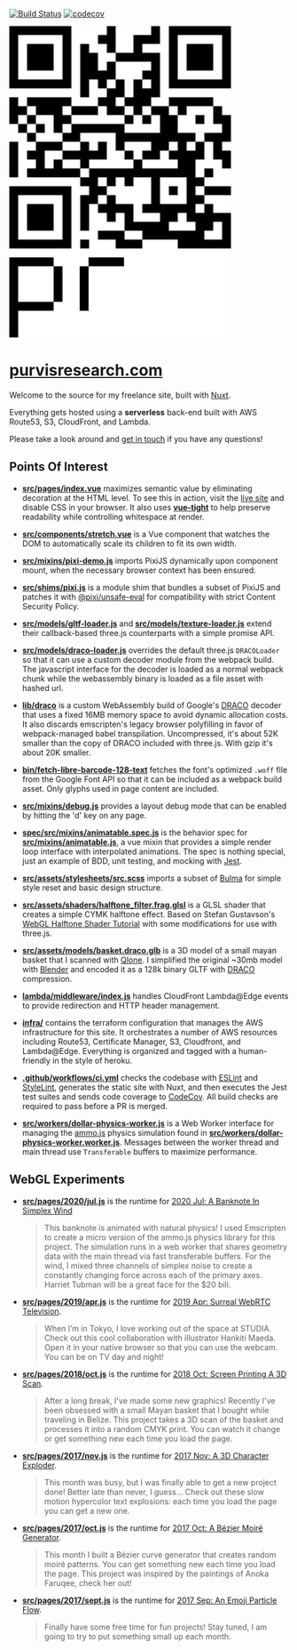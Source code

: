 [![Build Status](https://github.com/ianpurvis/purvisresearch.com/workflows/CI/badge.svg)](https://github.com/ianpurvis/purvisresearch.com)
[![codecov](https://codecov.io/gh/ianpurvis/purvisresearch.com/branch/trunk/graph/badge.svg)](https://codecov.io/gh/ianpurvis/purvisresearch.com)

[![Purvis Research](src/assets/images/qr-logo-200x280.svg)](https://purvisresearch.com)

# [purvisresearch.com](https://purvisresearch.com)

Welcome to the source for my freelance site, built with [Nuxt](https://nuxtjs.org).

Everything gets hosted using a **serverless** back-end built with AWS Route53, S3, CloudFront, and Lambda.

Please take a look around and [get in touch](mailto:ian@purvisresearch.com) if you have any questions!

## Points Of Interest

- [**src/pages/index.vue**](src/pages/index.vue#L12-L21)
  maximizes semantic value by eliminating decoration at the HTML level. To see
  this in action, visit the [live site](https://purvisresearch.com) and disable
  CSS in your browser. It also uses [**vue-tight**](https://github.com/ianpurvis/vue-tight)
  to help preserve readability while controlling whitespace at render.

- [**src/components/stretch.vue**](src/components/stretch.vue)
  is a Vue component that watches the DOM to automatically scale its children
  to fit its own width.

- [**src/mixins/pixi-demo.js**](src/mixins/pixi-demo.js#L30-L45)
  imports PixiJS dynamically upon component mount, when the necessary browser
  context has been ensured.

- [**src/shims/pixi.js**](src/shims/pixi.js) is a module shim that bundles a
  subset of PixiJS and patches it with
  [@pixi/unsafe-eval](https://github.com/pixijs/pixi.js/tree/dev/packages/unsafe-eval)
  for compatibility with strict Content Security Policy.

- [**src/models/gltf-loader.js**](src/models/gltf-loader.js) and
  [**src/models/texture-loader.js**](src/models/texture-loader.js) extend their
  callback-based three.js counterparts with a simple promise API.

- [**src/models/draco-loader.js**](src/models/draco-loader.js) overrides the
  default three.js `DRACOLoader` so that it can use a custom decoder module
  from the webpack build. The javascript interface for the decoder is loaded as
  a normal webpack chunk while the webassembly binary is loaded as a file asset
  with hashed url.

- [**lib/draco**](lib/draco) is a custom WebAssembly build of Google's
  [DRACO](https://github.com/google/draco) decoder that uses a fixed 16MB
  memory space to avoid dynamic allocation costs. It also discards emscripten's
  legacy browser polyfilling in favor of webpack-managed babel transpilation.
  Uncompressed, it's about 52K smaller than the copy of DRACO included with
  three.js. With gzip it's about 20K smaller.

- [**bin/fetch-libre-barcode-128-text**](bin/fetch-libre-barcode-128-text)
  fetches the font's optimized `.woff` file from the Google Font API so that it
  can be included as a webpack build asset. Only glyphs used in page content are
  included.

- [**src/mixins/debug.js**](src/mixins/debug.js) provides a layout debug mode
  that can be enabled by hitting the 'd' key on any page.

- [**spec/src/mixins/animatable.spec.js**](spec/src/mixins/animatable.spec.js)
  is the behavior spec for [**src/mixins/animatable.js**](src/mixins/animatable.js),
  a vue mixin that provides a simple render loop interface with interpolated
  animations. The spec is nothing special, just an example of BDD, unit
  testing, and mocking with [Jest](https://jestjs.io).

- [**src/assets/stylesheets/src.scss**](src/assets/stylesheets/app.scss)
  imports a subset of [Bulma](https://bulma.io) for simple style reset and
  basic design structure.

- [**src/assets/shaders/halftone_filter.frag.glsl**](src/assets/shaders/halftone_filter.frag.glsl)
  is a GLSL shader that creates a simple CYMK halftone effect. Based on Stefan
  Gustavson's [WebGL Halftone Shader Tutorial](http://weber.itn.liu.se/~stegu/webglshadertutorial/shadertutorial.html)
  with some modifications for use with three.js.

- [**src/assets/models/basket.draco.glb**](src/assets/models/basket.draco.glb)
  is a 3D model of a small mayan basket that I scanned with
  [Qlone](https://www.qlone.pro). I simplified the original ~30mb model with
  [Blender](https://www.blender.org)  and encoded it as a 128k binary GLTF with
  [DRACO](https://github.com/google/draco) compression.

- [**lambda/middleware/index.js**](lambda/middleware/index.js) handles
  CloudFront Lambda@Edge events to provide redirection and HTTP header
  management.

- [**infra/**](infra/) contains the terraform configuration that manages the
  AWS infrastructure for this site.  It orchestrates a number of AWS resources
  including Route53, Certificate Manager, S3, Cloudfront, and Lambda@Edge.
  Everything is organized and tagged with a human-friendly in the style of
  heroku.

- [**.github/workflows/ci.yml**](.github/workflows/ci.yml) checks the codebase
  with [ESLint](https://github.com/eslint/eslint) and
  [StyleLint](https://stylelint.io), generates the static site with Nuxt, and
  then executes the Jest test suites and sends code coverage to
  [CodeCov](https://codecov.io/gh/ianpurvis/purvisresearch.com). All build checks
  are required to pass before a PR is merged.

- [**src/workers/dollar-physics-worker.js**](src/workers/dollar-physics-worker.js)
  is a Web Worker interface for managing the [ammo.js](https://github.com/kripken/ammo.js)
  physics simulation found in [**src/workers/dollar-physics-worker.worker.js**](src/workers/dollar-physics-worker.worker.js).
  Messages between the worker thread and main thread use `Transferable` buffers
  to maximize performance.


## WebGL Experiments

- [**src/pages/2020/jul.js**](src/pages/2020/jul.js) is the runtime for [2020
  Jul: A Banknote In Simplex Wind](https://purvisresearch.com/2020/jul.html)

    > This banknote is animated with natural physics!
    I used Emscripten to create a micro version of the ammo.js physics library for
    this project. The simulation runs in a web worker that shares geometry data
    with the main thread via fast transferable buffers. For the wind, I mixed three
    channels of simplex noise to create a constantly changing force across each of
    the primary axes.  Harriet Tubman will be a great face for the $20 bill.

- [**src/pages/2019/apr.js**](src/pages/2019/apr.js) is the runtime for [2019
  Apr: Surreal WebRTC Television](https://purvisresearch.com/2019/apr.html).

    > When I’m in Tokyo, I love working out of the space at STUDIA. Check out this
    cool collaboration with illustrator Hankiti Maeda. Open it in your native
    browser so that you can use the webcam. You can be on TV day and night!

- [**src/pages/2018/oct.js**](src/pages/2018/oct.js) is the runtime for
  [2018 Oct: Screen Printing A 3D Scan](https://purvisresearch.com/2018/oct.html).

    > After a long break, I've made some new graphics! Recently I've been obsessed
    with a small Mayan basket that I bought while traveling in Belize. This project
    takes a 3D scan of the basket and processes it into a random CMYK print. You
    can watch it change or get something new each time you load the page.

- [**src/pages/2017/nov.js**](src/pages/2017/nov.js) is the runtime for
  [2017 Nov: A 3D Character Exploder](https://purvisresearch.com/2017/nov.html).

    > This month was busy, but I was finally able to get a new project done! Better
    late than never, I guess...  Check out these slow motion hypercolor text
    explosions: each time you load the page you can get a new one.

- [**src/pages/2017/oct.js**](src/pages/2017/oct.js) is the runtime for
  [2017 Oct: A Bézier Moiré Generator](https://purvisresearch.com/2017/oct.html).

    > This month I built a Bézier curve generator that creates random moiré patterns.
    You can get something new each time you load the page. This project was
    inspired by the paintings of Anoka Faruqee, check her out!

- [**src/pages/2017/sept.js**](src/pages/2017/sept.js) is the runtime for
  [2017 Sep: An Emoji Particle Flow](https://purvisresearch.com/2017/sept.html).

    > Finally have some free time for fun projects! Stay tuned, I am going to try
    to put something small up each month.
